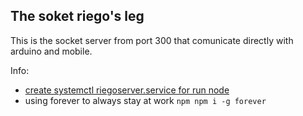 ## The soket riego's leg

This is the socket server from port 300 that comunicate directly with arduino and mobile.

Info:
 - [create systemctl riegoserver.service for run node](https://nodesource.com/blog/running-your-node-js-app-with-systemd-part-1/)
 - using forever to always stay at work ```npm npm i -g forever```